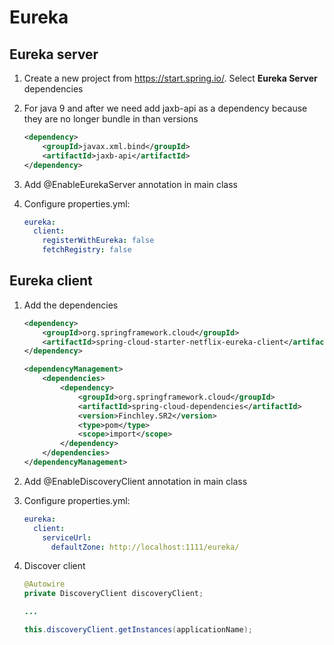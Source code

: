 # Eureka

## Eureka server

1. Create a new project from https://start.spring.io/. Select **Eureka Server** dependencies

1. For java 9 and after we need add jaxb-api as a dependency because they are no longer bundle in than versions
	```xml
	<dependency>
		<groupId>javax.xml.bind</groupId>
		<artifactId>jaxb-api</artifactId>
	</dependency>
	 ```
1. Add @EnableEurekaServer annotation in main class

1. Configure properties.yml:

	```yml
	eureka:
	  client:
	    registerWithEureka: false
	    fetchRegistry: false
	```

## Eureka client

1. Add the dependencies
	```xml
	<dependency>
		<groupId>org.springframework.cloud</groupId>
		<artifactId>spring-cloud-starter-netflix-eureka-client</artifactId>
	</dependency>

	<dependencyManagement>
		<dependencies>
			<dependency>
				<groupId>org.springframework.cloud</groupId>
				<artifactId>spring-cloud-dependencies</artifactId>
				<version>Finchley.SR2</version>
				<type>pom</type>
				<scope>import</scope>
			</dependency>
		</dependencies>
	</dependencyManagement>
	```
1. Add @EnableDiscoveryClient annotation in main class

1. Configure properties.yml:

	```yml
	eureka:
	  client:
	    serviceUrl:
	      defaultZone: http://localhost:1111/eureka/
	```
1. Discover client
	```java
	@Autowire
	private DiscoveryClient discoveryClient;
	
	...
	
	this.discoveryClient.getInstances(applicationName);
	```
